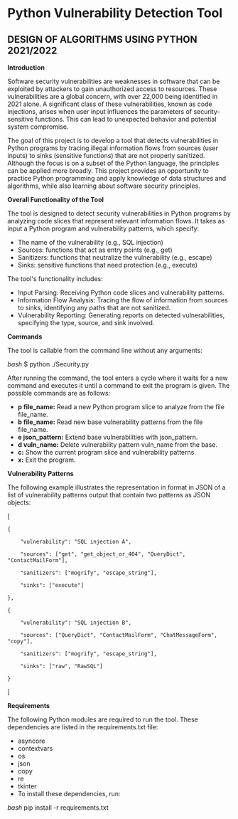 # Python Vulnerability Detection Tool
## DESIGN OF ALGORITHMS USING PYTHON 2021/2022


**Introduction**

Software security vulnerabilities are weaknesses in software that can be exploited by attackers to gain unauthorized access to resources. These vulnerabilities are a global concern, with over 22,000 being identified in 2021 alone. A significant class of these vulnerabilities, known as code injections, arises when user input influences the parameters of security-sensitive functions. This can lead to unexpected behavior and potential system compromise.

The goal of this project is to develop a tool that detects vulnerabilities in Python programs by tracing illegal information flows from sources (user inputs) to sinks (sensitive functions) that are not properly sanitized. Although the focus is on a subset of the Python language, the principles can be applied more broadly. This project provides an opportunity to practice Python programming and apply knowledge of data structures and algorithms, while also learning about software security principles.


**Overall Functionality of the Tool**

The tool is designed to detect security vulnerabilities in Python programs by analyzing code slices that represent relevant information flows. It takes as input a Python program and vulnerability patterns, which specify:

- The name of the vulnerability (e.g., SQL injection)
- Sources: functions that act as entry points (e.g., get)
- Sanitizers: functions that neutralize the vulnerability (e.g., escape)
- Sinks: sensitive functions that need protection (e.g., execute)

The tool's functionality includes:

- Input Parsing: Receiving Python code slices and vulnerability patterns.
- Information Flow Analysis: Tracing the flow of information from sources to sinks, identifying any paths that are not sanitized.
- Vulnerability Reporting: Generating reports on detected vulnerabilities, specifying the type, source, and sink involved.

**Commands**

The tool is callable from the command line without any arguments:

_bash_
$ python ./Security.py

After running the command, the tool enters a cycle where it waits for a new command and executes it until a command to exit the program is given. The possible commands are as follows:

- **p file_name:** Read a new Python program slice to analyze from the file file_name.
- **b file_name:** Read new base vulnerability patterns from the file file_name.
- **e json_pattern:** Extend base vulnerabilities with json_pattern.
- **d vuln_name:** Delete vulnerability pattern vuln_name from the base.
- **c:** Show the current program slice and vulnerability patterns.
- **x:** Exit the program.

**Vulnerability Patterns**

The following example illustrates the representation in format in JSON of a list of vulnerability patterns output that contain two patterns as JSON objects:

[

    {
    
        "vulnerability": "SQL injection A",
        
        "sources": ["get", "get_object_or_404", "QueryDict", "ContactMailForm"],
        
        "sanitizers": ["mogrify", "escape_string"],
        
        "sinks": ["execute"]
        
    },
    
    {
    
        "vulnerability": "SQL injection B",
        
        "sources": ["QueryDict", "ContactMailForm", "ChatMessageForm", "copy"],
        
        "sanitizers": ["mogrify", "escape_string"],
        
        "sinks": ["raw", "RawSQL"]
        
    }

]

**Requirements**

The following Python modules are required to run the tool. These dependencies are listed in the requirements.txt file:

- asyncore
- contextvars
- os
- json
- copy
- re
- tkinter
- To install these dependencies, run:

_bash_
pip install -r requirements.txt
